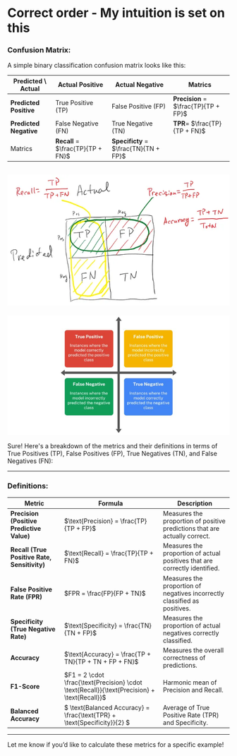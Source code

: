 

# Correct order - My intuition is set on this

### **Confusion Matrix:**

A simple binary classification confusion matrix looks like this:

| Predicted \ Actual     | **Actual Positive**                 | **Actual Negative**              | Matrics                                |
|------------------------|-------------------------------------|----------------------------------|----------------------------------------|
| **Predicted Positive** | True Positive (TP)                  | False Positive (FP)              | **Precision** = $`\frac{TP}{TP + FP}`$ |
| **Predicted Negative** | False Negative (FN)                 | True Negative (TN)               | **TPR**=   $`\frac{TP}{TP + FN}`$      |
| Matrics                | **Recall** = $`\frac{TP}{TP + FN}`$ | **Specificty** = $`\frac{TN}{TN + FP}`$ |                                        |

![img_1.png](img_1.png)
---
![](../Assets/abTesting/img.png)



Sure! Here's a breakdown of the metrics and their definitions in terms of True Positives (TP), False Positives (FP), True Negatives (TN), and False Negatives (FN):

---

### **Definitions:**
| Metric                          | Formula                                                                                      | Description                                                                                       |
|---------------------------------|----------------------------------------------------------------------------------------------|---------------------------------------------------------------------------------------------------|
| **Precision (Positive Predictive Value)** | $`\text{Precision} = \frac{TP}{TP + FP}`$                                                    | Measures the proportion of positive predictions that are actually correct.                       |
| **Recall (True Positive Rate, Sensitivity)** | $`\text{Recall} = \frac{TP}{TP + FN}`$                                                       | Measures the proportion of actual positives that are correctly identified.                       |
| **False Positive Rate (FPR)**   | $`FPR = \frac{FP}{FP + TN}`$                                                                 | Measures the proportion of negatives incorrectly classified as positives.                        |
| **Specificity (True Negative Rate)** | $`\text{Specificity} = \frac{TN}{TN + FP}`$                                                  | Measures the proportion of actual negatives correctly classified.                                |
| **Accuracy**                    | $`\text{Accuracy} = \frac{TP + TN}{TP + TN + FP + FN}`$                                      | Measures the overall correctness of predictions.                                                 |
| **F1-Score**                    | $`F1 = 2 \cdot \frac{\text{Precision} \cdot \text{Recall}}{\text{Precision} + \text{Recall}}`$ | Harmonic mean of Precision and Recall.                                                           |
| **Balanced Accuracy**           | $` \text{Balanced Accuracy} = \frac{\text{TPR} + \text{Specificity}}{2} `$                   | Average of True Positive Rate (TPR) and Specificity.                                             |


---


Let me know if you’d like to calculate these metrics for a specific example!
